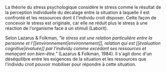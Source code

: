 La théorie du stress psychologique considère le stress comme le résultat de la perception individuelle du décalage entre la situation à laquelle il est confronté et les ressources dont il l'individu croit disposer. Cette façon de concevoir le stress est originale, car elle ne réduit plus le stress à une réaction de l'organisme face à un stimuli (Laborit). 

Selon Lazarus & Folkman, *"le stress est une relation particulière entre la personne et l’[[environnement|environnement]], relation qui est [[évaluation cognitive|évaluée]] par l’individu comme excédant ses ressources et menaçant son bien-être."* (Lazarus & Folkman, 1984). Il s'agit donc d'un déséquilibre entre les exigences de la situation et les ressources que l'individu croit pouvoir mobiliser pour répondre à cette situation. 